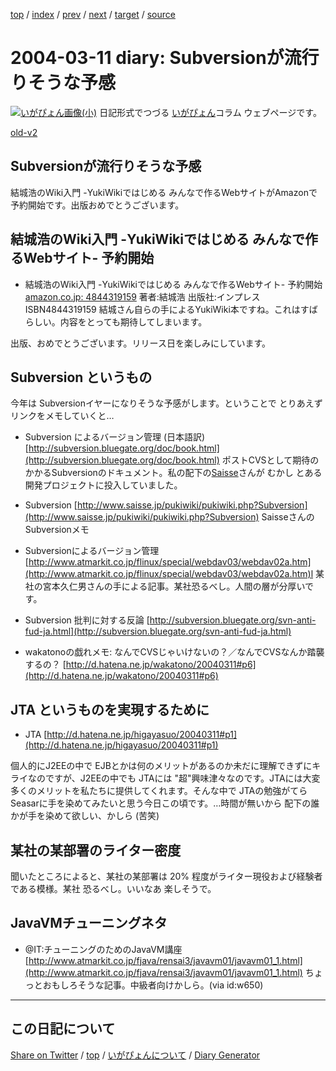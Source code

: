 [top](../index.html) 
 / [index](index.html) 
 / [prev](ig040310.html) 
 / [next](ig040312.html) 
 / [target](https://igapyon.github.io/diary/2004/ig040311.html) 
 / [source](https://github.com/igapyon/diary/blob/gh-pages/2004/ig040311.html.src.md) 

2004-03-11 diary: Subversionが流行りそうな予感
=====================================================================================================
[![いがぴょん画像(小)](https://igapyon.github.io/diary/images/iga200306s.jpg "いがぴょん")](https://igapyon.github.io/diary/memo/memoigapyon.html) 日記形式でつづる [いがぴょん](https://igapyon.github.io/diary/memo/memoigapyon.html)コラム ウェブページです。

[old-v2](ig040311-orig.html)

## Subversionが流行りそうな予感

結城浩のWiki入門 -YukiWikiではじめる みんなで作るWebサイトがAmazonで予約開始です。出版おめでとうございます。


## 結城浩のWiki入門 -YukiWikiではじめる みんなで作るWebサイト- 予約開始

* 結城浩のWiki入門 -YukiWikiではじめる みんなで作るWebサイト- 予約開始[amazon.co.jp: 4844319159](http://www.amazon.co.jp/exec/obidos/ASIN/4844319159/igapyondiary-22)
  著者:結城浩
  出版社:インプレス
  ISBN4844319159
  結城さん自らの手によるYukiWiki本ですね。これはすばらしい。内容をとっても期待してしまいます。

出版、おめでとうございます。リリース日を楽しみにしています。

## Subversion というもの

今年は Subversionイヤーになりそうな予感がします。ということで とりあえずリンクをメモしていくと…

* Subversion によるバージョン管理 (日本語訳)
  [http://subversion.bluegate.org/doc/book.html](http://subversion.bluegate.org/doc/book.html)
  ポストCVSとして期待のかかるSubversionのドキュメント。私の配下の[Saisse](http://www.saisse.jp/pukiwiki/pukiwiki.php?Saisse)さんが
  むかし とある開発プロジェクトに投入していました。
  
* Subversion
  [http://www.saisse.jp/pukiwiki/pukiwiki.php?Subversion](http://www.saisse.jp/pukiwiki/pukiwiki.php?Subversion)
  SaisseさんのSubversionメモ
  
* Subversionによるバージョン管理
  [http://www.atmarkit.co.jp/flinux/special/webdav03/webdav02a.htm](http://www.atmarkit.co.jp/flinux/special/webdav03/webdav02a.htm)l
  某社の宮本久仁男さんの手による記事。某社恐るべし。人間の層が分厚いです。
  
* Subversion 批判に対する反論
  [http://subversion.bluegate.org/svn-anti-fud-ja.html](http://subversion.bluegate.org/svn-anti-fud-ja.html)
  
* wakatonoの戯れメモ: なんでCVSじゃいけないの？／なんでCVSなんか踏襲するの？
  [http://d.hatena.ne.jp/wakatono/20040311#p6](http://d.hatena.ne.jp/wakatono/20040311#p6)

## JTA というものを実現するために

* JTA
  [http://d.hatena.ne.jp/higayasuo/20040311#p1](http://d.hatena.ne.jp/higayasuo/20040311#p1)

個人的にJ2EEの中で EJBとかは何のメリットがあるのか未だに理解できずにキライなのですが、J2EEの中でも
JTAには "超"興味津々なのです。JTAには大変多くのメリットを私たちに提供してくれます。そんな中で
JTAの勉強がてら Seasarに手を染めてみたいと思う今日この頃です。…時間が無いから 配下の誰かが手を染めて欲しい、かしら (苦笑)

## 某社の某部署のライター密度

聞いたところによると、某社の某部署は 20% 程度がライター現役および経験者である模様。某社 恐るべし。いいなあ 楽しそうで。

## JavaVMチューニングネタ

* @IT:チューニングのためのJavaVM講座
  [http://www.atmarkit.co.jp/fjava/rensai3/javavm01/javavm01_1.html](http://www.atmarkit.co.jp/fjava/rensai3/javavm01/javavm01_1.html)
  ちょっとおもしろそうな記事。中級者向けかしら。(via id:w650)


----------------------------------------------------------------------------------------------------

## この日記について

[Share on Twitter](https://twitter.com/intent/tweet?hashtags=igapyon%2Cdiary%2C%E3%81%84%E3%81%8C%E3%81%B4%E3%82%87%E3%82%93&text=Subversion%E3%81%8C%E6%B5%81%E8%A1%8C%E3%82%8A%E3%81%9D%E3%81%86%E3%81%AA%E4%BA%88%E6%84%9F&url=https%3A%2F%2Figapyon.github.io%2Fdiary%2F2004%2Fig040311.html) / [top](../index.html) / [いがぴょんについて](https://igapyon.github.io/diary/memo/memoigapyon.html) / [Diary Generator](https://github.com/igapyon/igapyonv3)
